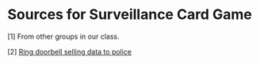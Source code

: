 # Sources for Surveillance Card Game

[1] From other groups in our class.


[2] [Ring doorbell selling data to police](https://www.eff.org/deeplinks/2022/07/ring-reveals-they-give-videos-police-without-user-consent-or-warrant#:~:text=Ring%20Reveals%20They%20Give%20Videos%20to%20Police%20Without%20User%20Consent%20or%20a%20Warrant,-Share%20It%20Share&text=Amazon's%20Ring%20devices%20are%20not,them%20to%20be%20or%20not.)
